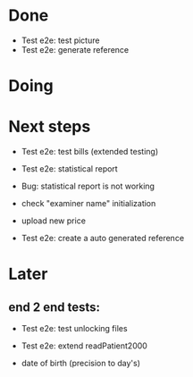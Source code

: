 # Done
- Test e2e: test picture
- Test e2e: generate reference

# Doing

# Next steps
- Test e2e: test bills (extended testing)
- Test e2e: statistical report
- Bug: statistical report is not working

- check "examiner name" initialization
- upload new price

- Test e2e: create a auto generated reference

# Later
## end 2 end tests:
- Test e2e: test unlocking files
- Test e2e: extend readPatient2000

- date of birth (precision to day's)
